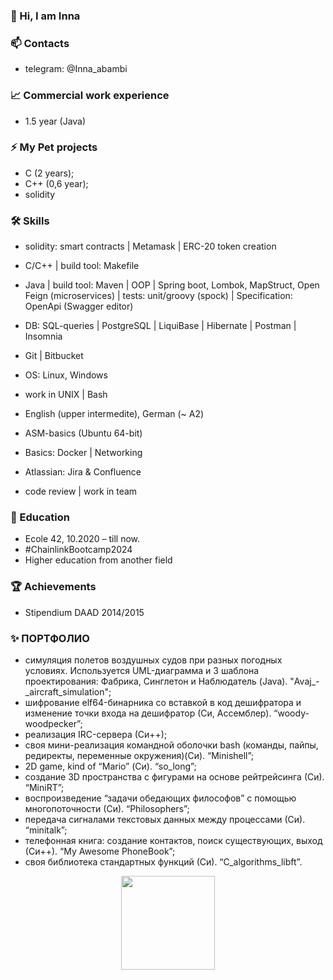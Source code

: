 ### 👋 Hi, I am Inna

### 📫 Contacts
* telegram: @Inna_abambi

### 📈 Commercial work experience
* 1.5 year (Java)

### ⚡ My Pet projects
* C (2 years);
* C++ (0,6 year);
* solidity

### 🛠 Skills

* solidity: smart contracts | Metamask | ERC-20 token creation
* С/С++ | build tool: Makefile
* Java | build tool: Maven | OOP | Spring boot, Lombok, MapStruct, Open Feign (microservices) | tests: unit/groovy (spock) | Specification: OpenApi (Swagger editor)
  
* DB: SQL-queries | PostgreSQL | LiquiBase | Hibernate | Postman | Insomnia

* Git | Bitbucket
* OS: Linux, Windows
* work in UNIX | Bash 

* English (upper intermedite), German (~ A2) 

* ASM-basics (Ubuntu 64-bit)
* Basics: Docker | Networking 
* Atlassian: Jira & Confluence

* code review | work in team

### 🌱 Education
* Ecole 42, 10.2020 – till now.
* #ChainlinkBootcamp2024
* Higher education from another field

### :trophy: Achievements
* Stipendium DAAD 2014/2015

### ✨ ПОРТФОЛИО
* симуляция полетов воздушных судов при разных погодных условиях. Используется UML-диаграмма и 3 шаблона проектирования: Фабрика, Синглетон и Наблюдатель (Java). "Avaj_-_aircraft_simulation";
* шифрование elf64-бинарника со вставкой в код дешифратора и изменение точки входа на дешифратор (Си, Ассемблер). “woody-woodpecker”;
* реализация IRC-сервера (Си++);
* своя мини-реализация командной оболочки bash (команды, пайпы, редиректы, переменные окружения)(Си). “Minishell”;
* 2D game, kind of “Mario” (Си). “so_long”;
* создание 3D пространства с фигурами на основе рейтрейсинга (Си). “MiniRT”;
* воспроизведение “задачи обедающих философов” с помощью многопоточности (Си). “Philosophers”;
* передача сигналами текстовых данных между процессами (Си). “minitalk”;
* телефонная книга: создание контактов, поиск существующих, выход (Си++). “My Awesome PhoneBook”;
* своя библиотека стандартных функций (Си). “C_algorithms_libft”.

<div align='center'>
<img height=150 src="https://github-readme-stats.vercel.app/api/top-langs/?username=abambi-abambi&layout=compact"/>
<!--  <a href="https://github.com/abambi-abambi/github-readme-stats">
       <img height=150 src="https://github-readme-stats.vercel.app/api/top-langs/?username=abambi-abambi&layout=compact"/></a> -->
</div>

<!--
**abambi-abambi/abambi-abambi** is a ✨ _special_ ✨ repository because its `README.md` (this file) appears on your GitHub profile. -->
